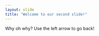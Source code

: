 ```yaml
---
layout: slide
title: "Welcome to our second slide!"
---
```

Why oh why?
Use the left arrow to go back!
